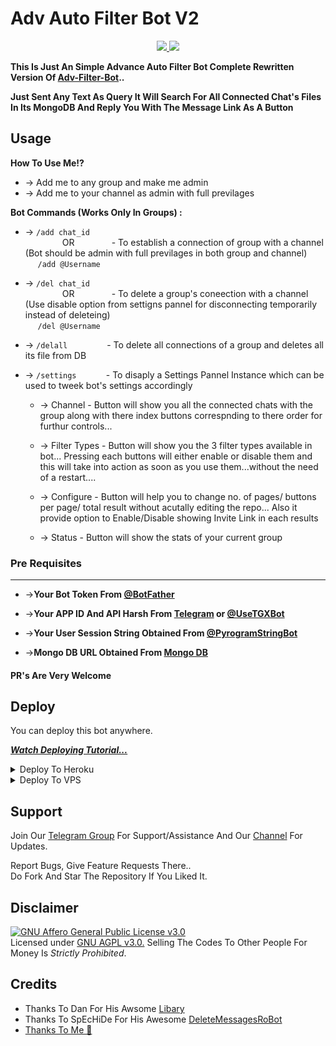# Adv Auto Filter Bot V2

<p align="center">
  <a href="https://github.com/CrazyBotsz/Adv-Auto-Filter-Bot-V2/stargazers">
    <img src="https://img.shields.io/github/stars/CrazyBotsz/Adv-Auto-Filter-Bot-V2?style=social">

  </a>
  
  <a href="https://github.com/CrazyBotsz/Adv-Auto-Filter-Bot-V2/fork">
    <img src="https://img.shields.io/github/forks/CrazyBotsz/Adv-Auto-Filter-Bot-V2?label=Fork&style=social">

  </a>  
</p>

__This Is Just An Simple Advance Auto Filter Bot Complete Rewritten Version Of [Adv-Filter-Bot](https://github.com/CrazyBotsz/Adv-Auto-Filter-Bot)..__

__Just Sent Any Text As Query It Will Search For All Connected Chat's Files In Its MongoDB And Reply You With The Message Link As A Button__


## Usage

**__How To Use Me!?__**

* -> Add me to any group and make me admin<br>
* -> Add me to your channel as admin with full previlages

**Bot Commands (Works Only In Groups) :**


  * -> `/add chat_id`<br>
     &nbsp;&nbsp;&nbsp;&nbsp;&nbsp;&nbsp;&nbsp;&nbsp;&nbsp;&nbsp;&nbsp;&nbsp;&nbsp;&nbsp;
OR
     &nbsp;&nbsp;&nbsp;&nbsp;&nbsp;&nbsp;&nbsp;&nbsp;&nbsp;&nbsp;&nbsp;&nbsp;&nbsp;&nbsp;- To establish a connection of group with a channel (Bot should be admin with full previlages in both group and channel)<br>
    &nbsp;&nbsp;&nbsp;&nbsp;&nbsp;`/add @Username`


  * -> `/del chat_id`<br>
     &nbsp;&nbsp;&nbsp;&nbsp;&nbsp;&nbsp;&nbsp;&nbsp;&nbsp;&nbsp;&nbsp;&nbsp;&nbsp;&nbsp;
OR 
    &nbsp;&nbsp;&nbsp;&nbsp;&nbsp;&nbsp;&nbsp;&nbsp;&nbsp;&nbsp;&nbsp;&nbsp;&nbsp;&nbsp;- To delete a group's coneection with a channel (Use disable option from settigns pannel for disconnecting temporarily instead of deleteing)<br>
    &nbsp;&nbsp;&nbsp;&nbsp; `/del @Username`


  * -> `/delall`&nbsp;&nbsp;&nbsp;&nbsp;&nbsp;&nbsp;&nbsp;&nbsp;&nbsp;&nbsp;&nbsp;&nbsp;&nbsp;&nbsp;&nbsp; - To delete all connections of a group and deletes all its file from DB
  
  * -> `/settings`&nbsp;&nbsp;&nbsp;&nbsp;&nbsp;&nbsp;&nbsp;&nbsp;&nbsp;&nbsp;&nbsp; -  To disaply a Settings Pannel Instance which can be used to tweek bot's settings accordingly

    * -> Channel - Button will show you all the connected chats with the group along with there index buttons correspnding to there order for furthur controls...

    * -> Filter Types - Button will show you the 3 filter types available in bot... Pressing each buttons will either enable or disable them and this will take into action as soon as you use them...without the need of a restart....

    * -> Configure - Button will help you to change no. of pages/ buttons per page/ total result without acutally editing the repo... Also it provide option to Enable/Disable  showing Invite Link in each results

    * -> Status - Button will show the stats of your current group

### Pre Requisites 
------------------
* ->__Your Bot Token From [@BotFather](http://www.telegram.dog/BotFather)__

* ->__Your APP ID And API Harsh From [Telegram](http://www.my.telegram.org) or [@UseTGXBot](http://www.telegram.dog/UseTGXBot)__

* ->__Your User Session String Obtained From [@PyrogramStringBot](http://www.telegram.dog/PyrogramStringBot)__

* ->__Mongo DB URL Obtained From [Mongo DB](http://www.mongodb.com)__

#### PR's Are Very Welcome

## Deploy
You can deploy this bot anywhere.

<i>**[Watch Deploying Tutorial...](https://youtu.be/KTearEPhumc)**</i>

<details><summary>Deploy To Heroku</summary>
<p>
<br>
<a href="https://heroku.com/deploy?template=https://github.com/Sabith5307/https-github.com-AlbertEinsteinTG-Adv-Auto-Filter-Bot-V2.git /tree/main">
  <img src="https://www.herokucdn.com/deploy/button.svg" alt="Deploy">
</a>
</p>
</details>

<details><summary>Deploy To VPS</summary>
<p>
<pre>
git clone https://github.com/CrazyBotsz/Adv-Auto-Filter-Bot-V2
cd Adv-Auto-Filter-Bot-V2
pip3 install -r requirements.txt
# Change The Vars Of bot/__init__.py File Accordingly
python3 -m bot
</pre>
</p>
</details>

## Support   
Join Our [Telegram Group](https://www.telegram.dog/CrazyBotszGrp) For Support/Assistance And Our [Channel](https://www.telegram.dog/CrazyBotsz) For Updates.   
   
Report Bugs, Give Feature Requests There..   
Do Fork And Star The Repository If You Liked It.

## Disclaimer
[![GNU Affero General Public License v3.0](https://www.gnu.org/graphics/agplv3-155x51.png)](https://www.gnu.org/licenses/agpl-3.0.en.html#header)    
Licensed under [GNU AGPL v3.0.](https://github.com/CrazyBotsz/Adv-Auto-Filter-Bot-V2/blob/main/LICENSE)
Selling The Codes To Other People For Money Is *Strictly Prohibited*.


## Credits

 - Thanks To Dan For His Awsome [Libary](https://github.com/pyrogram/pyrogram)
 - Thanks To SpEcHiDe For His Awesome [DeleteMessagesRoBot](https://github.com/SpEcHiDe/DeleteMessagesRoBot)
 - [Thanks To Me 👀](https://github.com/AlbertEinsteinTG)
